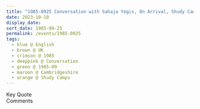 ```yaml
---
title: "1985-0925 Conversation with Sahaja Yogis, On Arrival, Shudy Camps Park (now The Hall, Shudy Camps Park), Shudy Camps, Cambridgeshire, UK"
date: 2023-10-10
display_date: 
sort_date: 1985-09-25
permalink: /events/1985-0925
tags:
  - blue @ English
  - brown @ UK
  - crimson @ 1985
  - deeppink @ Conversation
  - green @ 1985-09
  - maroon @ Cambridgeshire
  - orange @ Shudy Camps
---
```


<wave-list>
  <list-title color="green" width="75">Key Quote</list-title>
  <list-item color="BlanchedAlmond"  width="200"></list-item>
  <list-item color="Lavender"></list-item>
  <list-item color="BlanchedAlmond"></list-item>
</wave-list>

<br>

<wave-list>
  <list-title color="green" width="75">Comments</list-title>
  <list-item color="BlanchedAlmond"  width="200"></list-item>
  <list-item color="Lavender"></list-item>
  <list-item color="BlanchedAlmond"></list-item>
</wave-list>